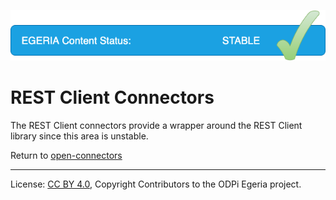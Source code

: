 <!-- SPDX-License-Identifier: CC-BY-4.0 -->
<!-- Copyright Contributors to the ODPi Egeria project 2020. -->

![Released](../../../../images/egeria-content-status-released.png#pagewidth)

# REST Client Connectors

The REST Client connectors provide a wrapper around the REST Client library
since this area is unstable.

Return to [open-connectors](..)

----
License: [CC BY 4.0](https://creativecommons.org/licenses/by/4.0/),
Copyright Contributors to the ODPi Egeria project.